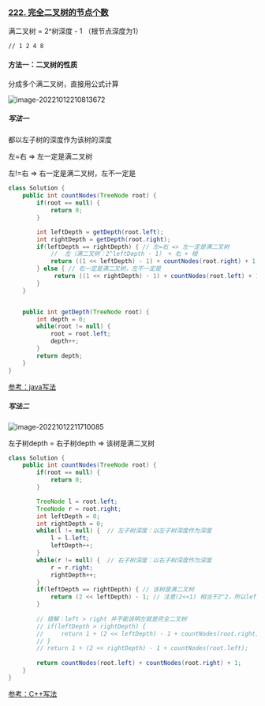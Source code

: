 ### [222. 完全二叉树的节点个数](https://leetcode.cn/problems/count-complete-tree-nodes/)

满二叉树 = 2^树深度 - 1 （根节点深度为1）

```
// 1 2 4 8 
```

#### 方法一：二叉树的性质

分成多个满二叉树，直接用公式计算

![image-20221012210813672](https://cdn.jsdelivr.net/gh/iamk123/typora@main/uPic/2022/10/12/21081316655800931665580093768i2rLPJ-image-20221012210813672.png)

##### 写法一

都以左子树的深度作为该树的深度

左=右 => 左一定是满二叉树

左!=右  => 右一定是满二叉树，左不一定是

```java
class Solution {
    public int countNodes(TreeNode root) {
        if(root == null) {
            return 0;
        }

        int leftDepth = getDepth(root.left);
        int rightDepth = getDepth(root.right);
        if(leftDepth == rightDepth) { // 左=右 => 左一定是满二叉树
            //  左（满二叉树：2^leftDepth - 1） + 右 + 根  
            return ((1 << leftDepth) - 1) + countNodes(root.right) + 1;
        } else { // 右一定是满二叉树，左不一定是
             return ((1 << rightDepth) - 1) + countNodes(root.left) + 1;
        }
    }


    public int getDepth(TreeNode root) {
        int depth = 0;
        while(root != null) {
            root = root.left;
            depth++;
        }
        return depth;
    }
}
```

[参考：java写法](https://programmercarl.com/0222.完全二叉树的节点个数.html#完全二叉树)



##### 写法二

![image-20221012211710085](https://cdn.jsdelivr.net/gh/iamk123/typora@main/uPic/2022/10/12/211710166558063016655806301658Py1z0-image-20221012211710085.png)

左子树depth = 右子树depth => 该树是满二叉树

```java
class Solution {
    public int countNodes(TreeNode root) {
        if(root == null) {
            return 0;
        }

        TreeNode l = root.left;
        TreeNode r = root.right;
        int leftDepth = 0;
        int rightDepth = 0;
        while(l != null) {  // 左子树深度：以左子树深度作为深度
            l = l.left;
            leftDepth++;
        }
        while(r != null) {  // 右子树深度：以右子树深度作为深度
            r = r.right;
            rightDepth++;
        }
        if(leftDepth == rightDepth) { // 该树是满二叉树
            return (2 << leftDepth) - 1; // 注意(2<<1) 相当于2^2，所以leftDepth初始为0
        }
      
      	// 错解：left > right 并不能说明左就是完全二叉树
      	// if(leftDepth > rightDepth) {
        //     return 1 + (2 << leftDepth) - 1 + countNodes(root.right);
        // }
        // return 1 + (2 << rightDepth) - 1 + countNodes(root.left); 
      
        return countNodes(root.left) + countNodes(root.right) + 1;
    }
}
```

[参考：C++写法](https://programmercarl.com/0222.完全二叉树的节点个数.html#完全二叉树)